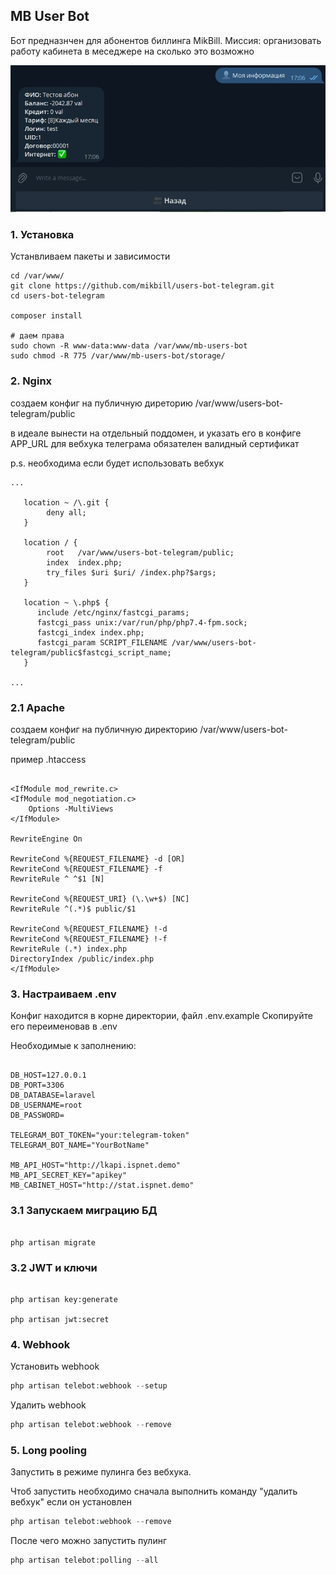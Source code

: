 

## MB User Bot
Бот предназнчен для абонентов биллинга MikBill. Миссия: организовать работу кабинета в меседжере на сколько это возможно

![png image](https://github.com/mikbill/users-bot-telegram/blob/master/resources/img/image.png?raw=true)

### 1. Установка

Устанвливаем пакеты и зависимости
```shell script
cd /var/www/
git clone https://github.com/mikbill/users-bot-telegram.git
cd users-bot-telegram

composer install

# даем права
sudo chown -R www-data:www-data /var/www/mb-users-bot
sudo chmod -R 775 /var/www/mb-users-bot/storage/
```

### 2. Nginx 

создаем конфиг на публичную диреторию
/var/www/users-bot-telegram/public

в идеале вынести на отдельный поддомен, и указать его в конфиге APP_URL
для вебхука телеграма обязателен валидный сертификат
  
p.s. необходима если будет использовать вебхук

```shell script
...

   location ~ /\.git {
  	    deny all;
   }

   location / {
        root   /var/www/users-bot-telegram/public;
        index  index.php;
        try_files $uri $uri/ /index.php?$args;
   }

   location ~ \.php$ {
      include /etc/nginx/fastcgi_params;
      fastcgi_pass unix:/var/run/php/php7.4-fpm.sock;
      fastcgi_index index.php;
      fastcgi_param SCRIPT_FILENAME /var/www/users-bot-telegram/public$fastcgi_script_name;
   }

...

```

### 2.1 Apache

создаем конфиг на публичную директорию
/var/www/users-bot-telegram/public


пример .htaccess
```shell script

<IfModule mod_rewrite.c>
<IfModule mod_negotiation.c>
    Options -MultiViews
</IfModule>

RewriteEngine On

RewriteCond %{REQUEST_FILENAME} -d [OR]
RewriteCond %{REQUEST_FILENAME} -f
RewriteRule ^ ^$1 [N]

RewriteCond %{REQUEST_URI} (\.\w+$) [NC]
RewriteRule ^(.*)$ public/$1

RewriteCond %{REQUEST_FILENAME} !-d
RewriteCond %{REQUEST_FILENAME} !-f
RewriteRule (.*) index.php
DirectoryIndex /public/index.php
</IfModule>

```

### 3. Настраиваем .env

Конфиг находится в корне директории, файл .env.example
Скопируйте его переименовав в .env

Необходимые к заполнению:

```shell script

DB_HOST=127.0.0.1
DB_PORT=3306
DB_DATABASE=laravel
DB_USERNAME=root
DB_PASSWORD=

TELEGRAM_BOT_TOKEN="your:telegram-token"
TELEGRAM_BOT_NAME="YourBotName"

MB_API_HOST="http://lkapi.ispnet.demo"
MB_API_SECRET_KEY="apikey"
MB_CABINET_HOST="http://stat.ispnet.demo"

```

### 3.1 Запускаем миграцию БД

```shell script

php artisan migrate

```

### 3.2 JWT и ключи


```shell script

php artisan key:generate

php artisan jwt:secret

```

### 4. Webhook

Установить webhook
```php
php artisan telebot:webhook --setup
```

Удалить webhook
```php
php artisan telebot:webhook --remove
```

### 5. Long pooling

Запустить в режиме пулинга без вебхука.

Чтоб запустить необходимо сначала выполнить команду 
"удалить вебхук" если он установлен
```php
php artisan telebot:webhook --remove
```

После чего можно запустить пулинг
```php
php artisan telebot:polling --all
```
